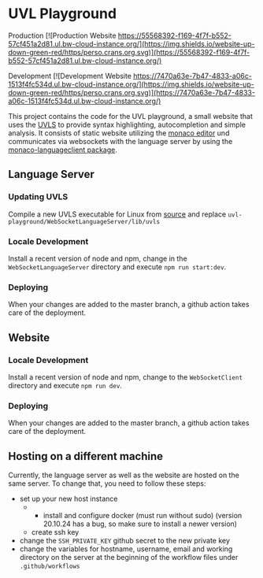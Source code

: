 # UVL Playground

Production [![Production Website https://55568392-f169-4f7f-b552-57cf451a2d81.ul.bw-cloud-instance.org/](https://img.shields.io/website-up-down-green-red/https/perso.crans.org.svg)](https://55568392-f169-4f7f-b552-57cf451a2d81.ul.bw-cloud-instance.org/)

Development [![Development Website https://7470a63e-7b47-4833-a06c-1513f4fc534d.ul.bw-cloud-instance.org/](https://img.shields.io/website-up-down-green-red/https/perso.crans.org.svg)](https://7470a63e-7b47-4833-a06c-1513f4fc534d.ul.bw-cloud-instance.org/)

This project contains the code for the UVL playground, a small website that uses the [UVLS](https://github.com/Universal-Variability-Language/uvl-lsp) to provide syntax highlighting, autocompletion and simple analysis. It consists of static website utilizing the [monaco editor](https://github.com/microsoft/monaco-editor) und communicates via websockets with the language server by using the [monaco-languageclient package](https://github.com/TypeFox/monaco-languageclient).

## Language Server

### Updating UVLS

Compile a new UVLS executable for Linux from [source](https://github.com/Universal-Variability-Language/uvl-lsp) and replace `uvl-playground/WebSocketLanguageServer/lib/uvls`

### Locale Development

Install a recent version of node and npm, change in the `WebSocketLanguageServer` directory and execute `npm run start:dev`.

### Deploying

When your changes are added to the master branch, a github action takes care of the deployment.

## Website

### Locale Development

Install a recent version of node and npm, change to the `WebSocketClient` directory and execute `npm run dev`.

### Deploying

When your changes are added to the master branch, a github action takes care of the deployment.

## Hosting on a different machine

Currently, the language server as well as the website are hosted on the same server. To change that, you need to follow these steps:

- set up your new host instance
  - - install and configure docker (must run without sudo) (version 20.10.24 has a bug, so make sure to install a newer version)
  - create ssh key
- change the `SSH_PRIVATE_KEY` github secret to the new private key
- change the variables for hostname, username, email and working directory on the server at the beginning of the workflow files under `.github/workflows`
